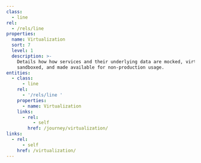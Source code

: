 ```yaml
---
class:
  - line
rel:
  - /rels/line
properties:
  name: Virtualization
  sort: 7
  level: 1
  description: >-
    Details how how services and their underlying data are mocked, virtualized,
    sandboxed, and made available for non-production usage.
entities:
  - class:
      - line
    rel:
      - '/rels/line '
    properties:
      - name: Virtualization
    links:
      - rel:
          - self
        href: /journey/virtualization/
links:
  - rel:
      - self
    href: /virtualization/
---
```

